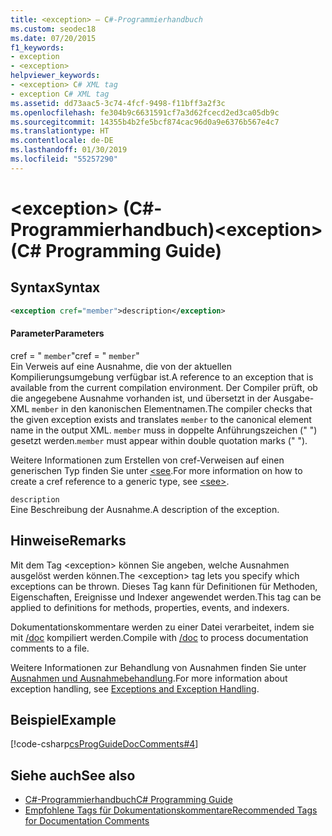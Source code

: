 ```yaml
---
title: <exception> – C#-Programmierhandbuch
ms.custom: seodec18
ms.date: 07/20/2015
f1_keywords:
- exception
- <exception>
helpviewer_keywords:
- <exception> C# XML tag
- exception C# XML tag
ms.assetid: dd73aac5-3c74-4fcf-9498-f11bff3a2f3c
ms.openlocfilehash: fe304b9c6631591cf7a3d62fcecd2ed3ca05db9c
ms.sourcegitcommit: 14355b4b2fe5bcf874cac96d0a9e6376b567e4c7
ms.translationtype: HT
ms.contentlocale: de-DE
ms.lasthandoff: 01/30/2019
ms.locfileid: "55257290"
---
```

# <a name="exception-c-programming-guide"></a><span data-ttu-id="4870f-102">\<exception> (C#-Programmierhandbuch)</span><span class="sxs-lookup"><span data-stu-id="4870f-102">\<exception> (C# Programming Guide)</span></span>
## <a name="syntax"></a><span data-ttu-id="4870f-103">Syntax</span><span class="sxs-lookup"><span data-stu-id="4870f-103">Syntax</span></span>  
  
```xml  
<exception cref="member">description</exception>  
```  
  
#### <a name="parameters"></a><span data-ttu-id="4870f-104">Parameter</span><span class="sxs-lookup"><span data-stu-id="4870f-104">Parameters</span></span>  
 <span data-ttu-id="4870f-105">cref = " `member`"</span><span class="sxs-lookup"><span data-stu-id="4870f-105">cref = " `member`"</span></span>  
 <span data-ttu-id="4870f-106">Ein Verweis auf eine Ausnahme, die von der aktuellen Kompilierungsumgebung verfügbar ist.</span><span class="sxs-lookup"><span data-stu-id="4870f-106">A reference to an exception that is available from the current compilation environment.</span></span> <span data-ttu-id="4870f-107">Der Compiler prüft, ob die angegebene Ausnahme vorhanden ist, und übersetzt in der Ausgabe-XML `member` in den kanonischen Elementnamen.</span><span class="sxs-lookup"><span data-stu-id="4870f-107">The compiler checks that the given exception exists and translates `member` to the canonical element name in the output XML.</span></span> <span data-ttu-id="4870f-108">`member` muss in doppelte Anführungszeichen (" ") gesetzt werden.</span><span class="sxs-lookup"><span data-stu-id="4870f-108">`member` must appear within double quotation marks (" ").</span></span>  
  
 <span data-ttu-id="4870f-109">Weitere Informationen zum Erstellen von cref-Verweisen auf einen generischen Typ finden Sie unter [\<see](../../../csharp/programming-guide/xmldoc/see.md).</span><span class="sxs-lookup"><span data-stu-id="4870f-109">For more information on how to create a cref reference to a generic type, see [\<see>](../../../csharp/programming-guide/xmldoc/see.md).</span></span>  
  
 `description`  
 <span data-ttu-id="4870f-110">Eine Beschreibung der Ausnahme.</span><span class="sxs-lookup"><span data-stu-id="4870f-110">A description of the exception.</span></span>  
  
## <a name="remarks"></a><span data-ttu-id="4870f-111">Hinweise</span><span class="sxs-lookup"><span data-stu-id="4870f-111">Remarks</span></span>  
 <span data-ttu-id="4870f-112">Mit dem Tag \<exception> können Sie angeben, welche Ausnahmen ausgelöst werden können.</span><span class="sxs-lookup"><span data-stu-id="4870f-112">The \<exception> tag lets you specify which exceptions can be thrown.</span></span> <span data-ttu-id="4870f-113">Dieses Tag kann für Definitionen für Methoden, Eigenschaften, Ereignisse und Indexer angewendet werden.</span><span class="sxs-lookup"><span data-stu-id="4870f-113">This tag can be applied to definitions for methods, properties, events, and indexers.</span></span>  
  
 <span data-ttu-id="4870f-114">Dokumentationskommentare werden zu einer Datei verarbeitet, indem sie mit [/doc](../../../csharp/language-reference/compiler-options/doc-compiler-option.md) kompiliert werden.</span><span class="sxs-lookup"><span data-stu-id="4870f-114">Compile with [/doc](../../../csharp/language-reference/compiler-options/doc-compiler-option.md) to process documentation comments to a file.</span></span>  
  
 <span data-ttu-id="4870f-115">Weitere Informationen zur Behandlung von Ausnahmen finden Sie unter [Ausnahmen und Ausnahmebehandlung](../../../csharp/programming-guide/exceptions/index.md).</span><span class="sxs-lookup"><span data-stu-id="4870f-115">For more information about exception handling, see [Exceptions and Exception Handling](../../../csharp/programming-guide/exceptions/index.md).</span></span>  
  
## <a name="example"></a><span data-ttu-id="4870f-116">Beispiel</span><span class="sxs-lookup"><span data-stu-id="4870f-116">Example</span></span>  
 [!code-csharp[csProgGuideDocComments#4](../../../csharp/programming-guide/xmldoc/codesnippet/CSharp/exception_1.cs)]  
  
## <a name="see-also"></a><span data-ttu-id="4870f-117">Siehe auch</span><span class="sxs-lookup"><span data-stu-id="4870f-117">See also</span></span>

- [<span data-ttu-id="4870f-118">C#-Programmierhandbuch</span><span class="sxs-lookup"><span data-stu-id="4870f-118">C# Programming Guide</span></span>](../../../csharp/programming-guide/index.md)
- [<span data-ttu-id="4870f-119">Empfohlene Tags für Dokumentationskommentare</span><span class="sxs-lookup"><span data-stu-id="4870f-119">Recommended Tags for Documentation Comments</span></span>](../../../csharp/programming-guide/xmldoc/recommended-tags-for-documentation-comments.md)
